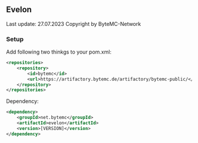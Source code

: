 
## Evelon
Last update: 27.07.2023 Copyright by ByteMC-Network

### Setup

Add following two thinkgs to your pom.xml:
```xml
<repositories>
    <repository>
        <id>bytemc</id>
        <url>https://artifactory.bytemc.de/artifactory/bytemc-public/</url>
    </repository>
</repositories>
```
Dependency:
```xml
<dependency>
    <groupId>net.bytemc</groupId>
    <artifactId>evelon</artifactId>
    <version>[VERSION]</version>
</dependency>
```